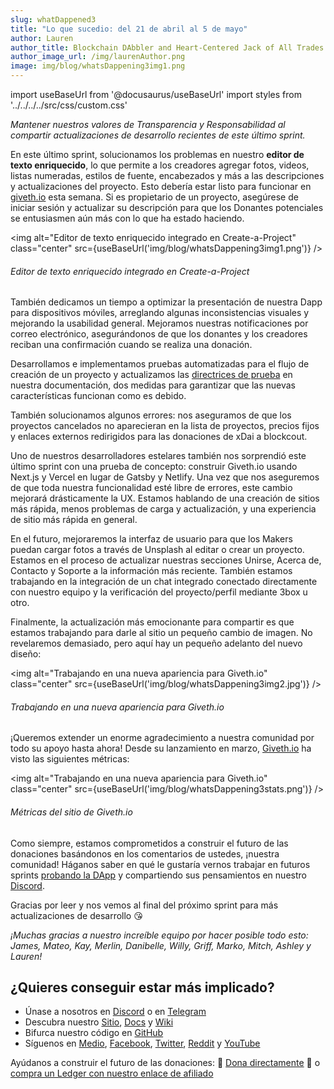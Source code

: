 ```yaml
---
slug: whatDappened3
title: "Lo que sucedio: del 21 de abril al 5 de mayo"
author: Lauren
author_title: Blockchain DAbbler and Heart-Centered Jack of All Trades
author_image_url: /img/laurenAuthor.png
image: img/blog/whatsDappening3img1.png
---
```

import useBaseUrl from '@docusaurus/useBaseUrl'
import styles from '../../../../src/css/custom.css'

_Mantener nuestros valores de Transparencia y Responsabilidad al compartir actualizaciones de desarrollo recientes de este último sprint._

En este último sprint, solucionamos los problemas en nuestro **editor de texto enriquecido**, lo que permite a los creadores agregar fotos, videos, listas numeradas, estilos de fuente, encabezados y más a las descripciones y actualizaciones del proyecto. Esto debería estar listo para funcionar en [giveth.io](https://giveth.io/) esta semana. Si es propietario de un proyecto, asegúrese de iniciar sesión y actualizar su descripción para que los Donantes potenciales se entusiasmen aún más con lo que ha estado haciendo.

<img alt="Editor de texto enriquecido integrado en Create-a-Project" class="center" src={useBaseUrl('img/blog/whatsDappening3img1.png')} />

###### Editor de texto enriquecido integrado en Create-a-Project

También dedicamos un tiempo a optimizar la presentación de nuestra Dapp para dispositivos móviles, arreglando algunas inconsistencias visuales y mejorando la usabilidad general. Mejoramos nuestras notificaciones por correo electrónico, asegurándonos de que los donantes y los creadores reciban una confirmación cuando se realiza una donación.

Desarrollamos e implementamos pruebas automatizadas para el flujo de creación de un proyecto y actualizamos las [directrices de prueba](/es/docs/testing-guidelines/) en nuestra documentación, dos medidas para garantizar que las nuevas características funcionan como es debido.

También solucionamos algunos errores: nos aseguramos de que los proyectos cancelados no aparecieran en la lista de proyectos, precios fijos y enlaces externos redirigidos para las donaciones de xDai a blockcout.

Uno de nuestros desarrolladores estelares también nos sorprendió este último sprint con una prueba de concepto: construir Giveth.io usando Next.js y Vercel en lugar de Gatsby y Netlify. Una vez que nos aseguremos de que toda nuestra funcionalidad esté libre de errores, este cambio mejorará drásticamente la UX. Estamos hablando de una creación de sitios más rápida, menos problemas de carga y actualización, y una experiencia de sitio más rápida en general.

En el futuro, mejoraremos la interfaz de usuario para que los Makers puedan cargar fotos a través de Unsplash al editar o crear un proyecto. Estamos en el proceso de actualizar nuestras secciones Unirse, Acerca de, Contacto y Soporte a la información más reciente. También estamos trabajando en la integración de un chat integrado conectado directamente con nuestro equipo y la verificación del proyecto/perfil mediante 3box u otro.

Finalmente, la actualización más emocionante para compartir es que estamos trabajando para darle al sitio un pequeño cambio de imagen. No revelaremos demasiado, pero aquí hay un pequeño adelanto del nuevo diseño:

<img alt="Trabajando en una nueva apariencia para Giveth.io" class="center" src={useBaseUrl('img/blog/whatsDappening3img2.jpg')} />

###### Trabajando en una nueva apariencia para Giveth.io

¡Queremos extender un enorme agradecimiento a nuestra comunidad por todo su apoyo hasta ahora! Desde su lanzamiento en marzo, [Giveth.io](https://giveth.io/) ha visto las siguientes métricas:

<img alt="Trabajando en una nueva apariencia para Giveth.io" class="center" src={useBaseUrl('img/blog/whatsDappening3stats.png')} />

###### Métricas del sitio de Giveth.io

Como siempre, estamos comprometidos a construir el futuro de las donaciones basándonos en los comentarios de ustedes, ¡nuestra comunidad! Háganos saber en qué le gustaría vernos trabajar en futuros sprints [probando la DApp](http://giveth.io/) y compartiendo sus pensamientos en nuestro [Discord](https://discord.com/invitación/JftjK8Un3z).

Gracias por leer y nos vemos al final del próximo sprint para más actualizaciones de desarrollo 😘

_¡Muchas gracias a nuestro increíble equipo por hacer posible todo esto: James, Mateo, Kay, Merlin, Danibelle, Willy, Griff, Marko, Mitch, Ashley y Lauren!_

## ¿Quieres conseguir estar más implicado?

* Únase a nosotros en [Discord](https://discord.gg/JftjK8Un3z) o en [Telegram](http://t.me/givethio)
* Descubra nuestro [Sitio](http://giveth.io/), [Docs](/es/) y [Wiki](https://wiki.giveth.io/)
* Bifurca nuestro código en [GitHub](https://github.com/Giveth/)
* Síguenos en [Medio](http://medium.com/giveth/), [Facebook](https://www.facebook.com/givethio), [Twitter](http://twitter.com/givethio ), [Reddit](https://www.reddit.com/r/giveth/) y [YouTube](https://www.youtube.com/channel/UClfutpRoY0WTVnq0oB0E0wQ)

Ayúdanos a construir el futuro de las donaciones: 🦄 [Dona directamente](http://donate.giveth.io/) 🦄 o [compra un Ledger con nuestro enlace de afiliado](https://www.ledgerwallet.com/products/ledger-nano-s?utm_source=&utm_medium=afiliado&utm_campaign=d663)